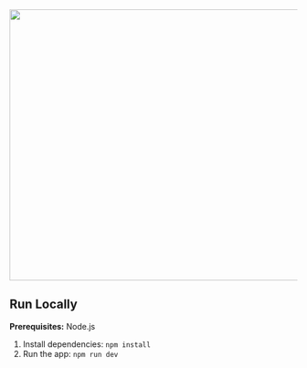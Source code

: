 <div align="center">
<img width="1200" height="475" alt="GHBanner" src="" />
</div>

## Run Locally

**Prerequisites:**  Node.js


1. Install dependencies:
   `npm install`
2. Run the app:
   `npm run dev`
